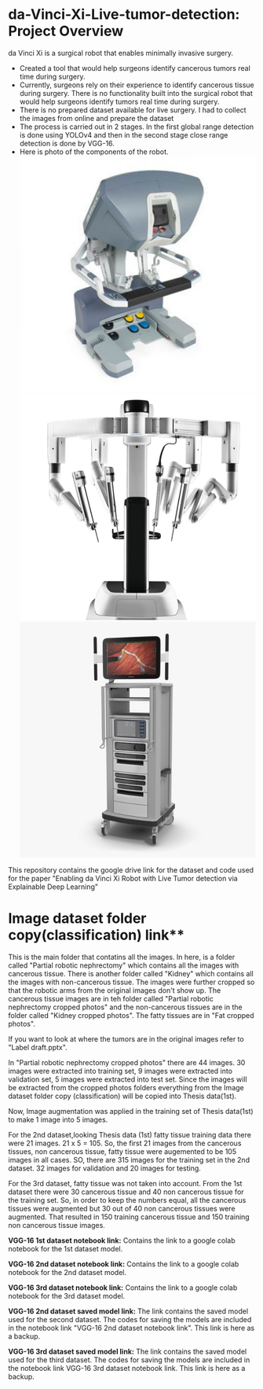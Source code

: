# da-Vinci-Xi-Live-tumor-detection: Project Overview
da Vinci Xi is a surgical robot that enables minimally invasive surgery. 
* Created a tool that would help surgeons identify cancerous tumors real time during surgery.
* Currently, surgeons rely on their experience to identify cancerous tissue during surgery. There is no functionality built into the surgical robot that would help surgeons identify tumors real time during surgery.
* There is no prepared dataset available for live surgery. I had to collect the images from online and prepare the dataset 
* The process is carried out in 2 stages. In the first global range detection is done using YOLOv4 and then in the second stage close range detection is done by VGG-16.
* Here is photo of the components of the robot.
![](image/Console.jpg)    ![](image/Patient_Cart.png)  ![](image/Vision_cart.jpg)  


This repository contains the google drive link for the dataset and code used for the paper "Enabling da Vinci Xi Robot with Live Tumor detection via Explainable Deep Learning"

# Image dataset folder copy(classification) link**

This is the main folder that contatins all the images. In here, is a folder called "Partial robotic nephrectomy" which contains all the images with cancerous tissue. There is another folder called "Kidney" which contains all the images with non-cancerous tissue. The images were further cropped so that the robotic arms from the original images don't show up. The cancerous tissue images are in teh folder called "Partial robotic nephrectomy cropped photos" and the non-cancerous tissues are in the folder called "Kidney cropped photos". The fatty tissues are in "Fat cropped photos". 

If you want to look at where the tumors are in the original images refer to "Label draft.pptx".

In "Partial robotic nephrectomy cropped photos" there are 44 images. 30 images were extracted into training set, 9 images were extracted into validation set, 5 images were extracted into test set. 
Since the images will be extracted from the cropped photos folders everything from the Image dataset folder copy (classification) will be copied into Thesis data(1st).

Now, Image augmentation was applied in the training set of Thesis data(1st) to make 1 image into 5 images. 

For the 2nd dataset,looking Thesis data (1st) fatty tissue training data there were 21 images. 21 x 5 = 105. So, the first 21 images from the cancerous tissues, non cancerous tissue, fatty tissue were augemented to be 105 images in all cases. SO, there are 315 images for the training set in the 2nd dataset. 32 images for validation and 20 images for testing.

For the 3rd dataset, fatty tissue was not taken into account. From the 1st dataset there were 30 cancerous tissue and 40 non cancerous tissue for the training set. So, in order to keep the numbers equal, all the cancerous tissues were augmented but 30 out of 40 non cancerous tissues were augmented. That resulted in 150 training cancerous tissue and 150 training non cancerous tissue images.

**VGG-16 1st dataset notebook link:** Contains the link to a google colab notebook for the 1st dataset model.

**VGG-16 2nd dataset notebook link:** Contains the link to a google colab notebook for the 2nd dataset model.

**VGG-16 3rd dataset notebook link:** Contains the link to a google colab notebook for the 3rd dataset model.

**VGG-16 2nd dataset saved model link:** The link contains the saved model used for the second dataset. The codes for saving the models are included in the notebook link "VGG-16 2nd dataset notebook link". This link is here as a backup. 

**VGG-16 3rd dataset saved model link:** The link contains the saved model used for the third dataset. The codes for saving the models are included in the notebook link VGG-16 3rd dataset notebook link. This link is here as a backup. 

